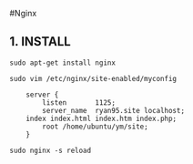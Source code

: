#Nginx
## 1. INSTALL

`sudo apt-get install nginx`

`sudo vim /etc/nginx/site-enabled/myconfig`

        server {
            listen       1125;
            server_name  ryan95.site localhost;
        index index.html index.htm index.php;
            root /home/ubuntu/ym/site;
        }

`sudo nginx -s reload`
